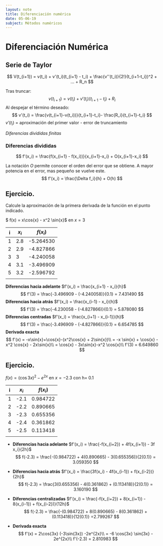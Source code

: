 ```yaml
---
layout: note
title: Diferenciación numérica 
date: 05-06-19
subject: Métodos numéricos
---
```


# Diferenciación Numérica 

## Serie de Taylor 

$$
V(t_{i+1}) = v(t_i) + v'(t_i)(t_{i+1} - t_i) + \frac{v''(t_i)}{2!}(t_{i+1-t_i})^2 + ... + R_n
$$

Tras truncar: 
$$
v(t_{i+1}) = v(t_i) + v'(t_i)(t_{i+1}-t_i)+R_i
$$
Al despejar el término deseado: 
$$
v'(t_i) = \frac{v(t_{i+1}-v(t_i))}{t_{i+1}-t_i}- \frac{R_i}{t_{i+1}-t_i}
$$
$v'(t_i)$ = aproximación del primer valor - error de truncamiento 

*Diferencias divididas finitas*

### Diferencias divididas

$$
f'(x_i) = \frac{f(x_{i+1} - f(x_i))}{x_{i+1}-x_i} + O(x_{i+1}-x_i)
$$

La notación $O$ permite conocer el orden del error que se obtiene. A mayor potencia en el error, mas pequeño se vuelve este.
$$
f'(x_i) = \frac{\Delta f_i}{h} + O(h)
$$

## Ejercicio.

Calcule la aproximación de la primera derivada de la función en el punto indicado.

$ f(x) = x\cos{x} - x^2 \sin{x}​$ en $x = 3​$

| i    | $x_i$ | $f(x_i)$  |
| ---- | ----- | --------- |
| 1    | 2.8   | -5.264530 |
| 2    | 2.9   | -4.827866 |
| 3    | 3     | -4.240058 |
| 4    | 3.1   | -3.496909 |
| 5    | 3.2   | -2.596792 |
|      |       |           |

**Diferencias hacia adelante** $f'(x_i) = \frac{x_{i+1} - x_i}{h}​$
$$
f'(3) = \frac{-3.496909 - (-4.240058)}{0.1} = 7.431490
$$
**Diferencias hacia atrás** $f'(x_i) = \frac{x_{i-1} - x_i}{h}​$
$$
f'(3) = \frac{-4.230058 - (-4.827866)}{0.1} = 5.878080
$$
**Diferencias centradas** $f'(x_i) = \frac{x_{i+1} - x_{i-1}}{h}​$
$$
f'(3) = \frac{-3.496909 - (-4.827866)}{0.1} = 6.654785
$$
**Derivada exacta**
$$
f'(x) = -x\sin{x}+\cos{x}-(x^2\cos{x} + 2\sin{x})\\
= -x \sin{x} + \cos{x} - x^2 \cos{x} - 2x\sin{x}\\
= \cos{x} - 3x\sin{x}-x^2 \cos{x}\\
f'(3) = 6.649860
$$


## Ejercicio. 

$f(x) = (\cos{3x})^2 -e^{2x}$ en $x= -2.3$ con h= 0.1

| i    | $x_i$ | $f(x_i)$ |
| ---- | ----- | -------- |
| 1    | -2.1  | 0.984722 |
| 2    | -2.2  | 0.890665 |
| 3    | -2.3  | 0.655356 |
| 4    | -2.4  | 0.361862 |
| 5    | -2.5  | 0.113418 |
|      |       |          |



-  **Diferencias hacia adelante** $f'(x_i) = \frac{-f(x_{i+2}) + 4f(x_{i+1}) - 3f x_i}{2h}​$
   $$
   f(-2.3) = \frac{-(0.984722) + 4(0.890665) - 3(0.655356)}{2(0.1)} = 3.059350
   $$
   

-  **Diferencias hacia atrás** $f'(x_i) = \frac{3f(x_i) - 4f(x_{i-1}) + f(x_{i-2})}{2h}$
   $$
   f(-2.3) = \frac{3(0.655356) - 4(0.361862) + (0.113418)}{2(0.1)} = 3.160190
   $$
   

-  **Diferencias centralizadas** $f'(x_i) = \frac{-f(x_{i+2}) + 8(x_{i+1}) - 8(x_{i-1}) + f(x_{i-2})}{12h}$
   $$
   f(-2.3) = \frac{-(0.984722) + 8(0.890665) - 8(0.361862) + (0.113418)}{12(0.1)} =2.799267
   $$
   

-  **Derivada exacta**
   $$
   f'(x) = 2\cos{3x} (-3\sin{3x}) -2e^{2x}\\
   = -6 \cos{3x} \sin{3x} - 2e^{2x}\\
   f'(-2.3) = 2.810983
   $$
   